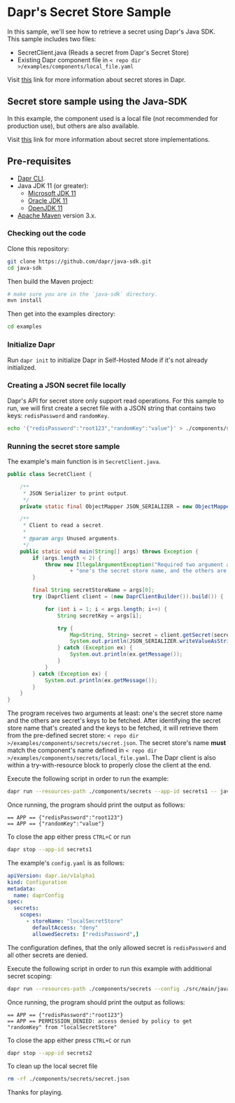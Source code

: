 # Dapr's Secret Store Sample

In this sample, we'll see how to retrieve a secret using Dapr's Java SDK.
This sample includes two files:

* SecretClient.java (Reads a secret from Dapr's Secret Store)
* Existing Dapr component file in `< repo dir >/examples/components/local_file.yaml`

Visit [this](https://docs.dapr.io/developing-applications/building-blocks/secrets/secrets-overview/) link for more information about secret stores in Dapr.

## Secret store sample using the Java-SDK

In this example, the component used is a local file (not recommended for production use), but others are also available.

Visit [this](https://github.com/dapr/components-contrib/tree/master/secretstores) link for more information about secret store implementations.


## Pre-requisites

* [Dapr CLI](https://docs.dapr.io/getting-started/install-dapr-cli/).
* Java JDK 11 (or greater):
  * [Microsoft JDK 11](https://docs.microsoft.com/en-us/java/openjdk/download#openjdk-11)
  * [Oracle JDK 11](https://www.oracle.com/technetwork/java/javase/downloads/index.html#JDK11)
  * [OpenJDK 11](https://jdk.java.net/11/)
* [Apache Maven](https://maven.apache.org/install.html) version 3.x.

### Checking out the code

Clone this repository:

```sh
git clone https://github.com/dapr/java-sdk.git
cd java-sdk
```

Then build the Maven project:

```sh
# make sure you are in the `java-sdk` directory.
mvn install
```

Then get into the examples directory:

```sh
cd examples
```

### Initialize Dapr

Run `dapr init` to initialize Dapr in Self-Hosted Mode if it's not already initialized.

### Creating a JSON secret file locally

Dapr's API for secret store only support read operations. For this sample to run, we will first create a secret file with a JSON string that contains two keys: `redisPassword` and `randomKey`.

<!-- STEP
name: create local file 
-->

```bash
echo '{"redisPassword":"root123","randomKey":"value"}' > ./components/secrets/secret.json
```

<!-- END_STEP -->

### Running the secret store sample

The example's main function is in `SecretClient.java`.

```java
public class SecretClient {

    /**
     * JSON Serializer to print output.
     */
    private static final ObjectMapper JSON_SERIALIZER = new ObjectMapper();

    /**
     * Client to read a secret.
     *
     * @param args Unused arguments.
     */
    public static void main(String[] args) throws Exception {
        if (args.length < 2) {
            throw new IllegalArgumentException("Required two argument at least: "
                    + "one's the secret store name, and the others are secret keys.");
        }

        final String secretStoreName = args[0];
        try (DaprClient client = (new DaprClientBuilder()).build()) {

            for (int i = 1; i < args.length; i++) {
                String secretKey = args[i];

                try {
                    Map<String, String> secret = client.getSecret(secretStoreName, secretKey).block();
                    System.out.println(JSON_SERIALIZER.writeValueAsString(secret));
                } catch (Exception ex) {
                    System.out.println(ex.getMessage());
                }
            }
        } catch (Exception ex) {
            System.out.println(ex.getMessage());
        }
    }
}
```
The program receives two arguments at least: one's the secret store name and the others are secret's keys to be fetched.
After identifying the secret store name that's created and the keys to be fetched, it will retrieve them from the pre-defined secret store: `< repo dir >/examples/components/secrets/secret.json`.
The secret store's name **must** match the component's name defined in `< repo dir >/examples/components/secrets/local_file.yaml`.
The Dapr client is also within a try-with-resource block to properly close the client at the end.

Execute the following script in order to run the example:

<!-- STEP
name: Validate normal run
expected_stdout_lines:
  - '== APP == {"redisPassword":"root123"}'
  - '== APP == {"randomKey":"value"}'
background: true
sleep: 5
-->

```bash
dapr run --resources-path ./components/secrets --app-id secrets1 -- java -jar target/dapr-java-sdk-examples-exec.jar io.dapr.examples.secrets.SecretClient localSecretStore redisPassword randomKey
```

<!-- END_STEP -->

Once running, the program should print the output as follows:

```
== APP == {"redisPassword":"root123"}
== APP == {"randomKey":"value"}
```

To close the app either press `CTRL+C` or run

<!-- STEP
name: Cleanup first app
-->

```bash
dapr stop --app-id secrets1
```

<!-- END_STEP -->


The example's `config.yaml` is as follows:
```yaml
apiVersion: dapr.io/v1alpha1
kind: Configuration
metadata:
  name: daprConfig
spec:
  secrets:
    scopes:
      - storeName: "localSecretStore"
        defaultAccess: "deny"
        allowedSecrets: ["redisPassword",]
```

The configuration defines, that the only allowed secret is `redisPassword` and all other secrets are denied.

Execute the following script in order to run this example with additional secret scoping:

<!-- STEP
name: Validate error on querying random secret
expected_stdout_lines:
  - '== APP == {"redisPassword":"root123"}'
  - '== APP == PERMISSION_DENIED: access denied by policy to get "randomKey" from "localSecretStore"'
background: true
sleep: 5
-->

```sh
dapr run --resources-path ./components/secrets --config ./src/main/java/io/dapr/examples/secrets/config.yaml --app-id secrets2 -- java -jar target/dapr-java-sdk-examples-exec.jar io.dapr.examples.secrets.SecretClient localSecretStore redisPassword randomKey
```

<!-- END_STEP --> 

Once running, the program should print the output as follows:

```
== APP == {"redisPassword":"root123"}
== APP == PERMISSION_DENIED: access denied by policy to get "randomKey" from "localSecretStore"
``` 

To close the app either press `CTRL+C` or run

<!-- STEP
name: Cleanup second app
-->

```bash
dapr stop --app-id secrets2
```

<!-- END_STEP -->


To clean up the local secret file

<!-- STEP
name: Cleanup local secret file
-->

```sh
rm -rf ./components/secrets/secret.json
```

<!-- END_STEP -->

Thanks for playing.
